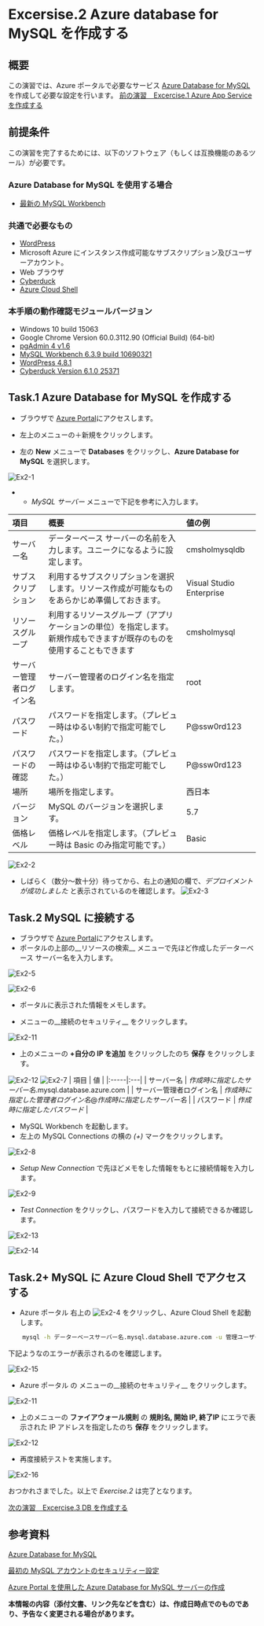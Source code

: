 # Excersise.2 Azure database for MySQL を作成する

## 概要
この演習では、Azure ポータルで必要なサービス [Azure Database for MySQL](https://azure.microsoft.com/ja-jp/services/mysql/) を作成して必要な設定を行います。
[前の演習　Excercise.1 Azure App Service を作成する](./Excercise1-CreateServices.md)

## 前提条件
この演習を完了するためには、以下のソフトウェア（もしくは互換機能のあるツール）が必要です。

### Azure Database for MySQL を使用する場合
* [最新の MySQL Workbench](https://dev.mysql.com/downloads/workbench/)

### 共通で必要なもの
* [WordPress](https://wordpress.org/download/)
* Microsoft Azure にインスタンス作成可能なサブスクリプション及びユーザーアカウント。
* Web ブラウザ
* [Cyberduck](https://cyberduck.io/)
* [Azure Cloud Shell](https://docs.microsoft.com/ja-jp/azure/cloud-shell/overview)

### 本手順の動作確認モジュールバージョン
* Windows 10 build 15063
* Google Chrome Version 60.0.3112.90 (Official Build) (64-bit)
* [pgAdmin 4 v1.6](https://www.postgresql.org/ftp/pgadmin/pgadmin4/v1.6/windows/)
* [MySQL Workbench 6.3.9 build 10690321](https://dev.mysql.com/downloads/workbench/)
* [WordPress 4.8.1](https://wordpress.org/download/)
* [Cyberduck Version 6.1.0 25371](https://cyberduck.io/)


## Task.1 Azure Database for MySQL を作成する
- ブラウザで [Azure Portal](http://portal.azure.com/)にアクセスします。

- 左上のメニューの＋新規をクリックします。
- 左の __New__ メニューで __Databases__ をクリックし、__Azure Database for MySQL__ を選択します。

![Ex2-1](./Picture/Ex2-1.png)

- - _MySQL サーバー_ メニューで下記を参考に入力します。

| 項目 | 概要 | 値の例 |
|:----------|:------------|:-------------|
| サーバー名 | データーベース サーバーの名前を入力します。ユニークになるように設定します。 | cmsholmysqldb |
| サブスクリプション | 利用するサブスクリプションを選択します。リソース作成が可能なものをあらかじめ準備しておきます。 | Visual Studio Enterprise |
| リソースグループ |  利用するリソースグループ（アプリケーションの単位）を指定します。新規作成もできますが既存のものを使用することもできます | cmsholmysql |
| サーバー管理者ログイン名 | サーバー管理者のログイン名を指定します。 | root |
| パスワード | パスワードを指定します。（プレビュー時はゆるい制約で指定可能でした。） | P@ssw0rd123 |
| パスワードの確認 | パスワードを指定します。（プレビュー時はゆるい制約で指定可能でした。） | P@ssw0rd123 |
| 場所 | 場所を指定します。 | 西日本 |
| バージョン | MySQL のバージョンを選択します。 | 5.7 |
| 価格レベル | 価格レベルを指定します。（プレビュー時は Basic のみ指定可能です。） | Basic |

![Ex2-2](./Picture/Ex2-2.png)

- しばらく（数分～数十分）待ってから、右上の通知の欄で、_デプロイメントが成功しました_ と表示されているのを確認します。
![Ex2-3](./Picture/Ex2-3.png)


## Task.2 MySQL に接続する
- ブラウザで [Azure Portal](http://portal.azure.com/)にアクセスします。
- ポータルの上部の__リソースの検索__ メニューで先ほど作成したデーターベース サーバー名を入力します。

![Ex2-5](./Picture/Ex2-5.png)

![Ex2-6](./Picture/Ex2-6.png "作成したデーターベースサーバーがヒットした例")

- ポータルに表示された情報をメモします。

- メニューの__接続のセキュリティ__ をクリックします。

![Ex2-11](./Picture/Ex2-11.png)

- 上のメニューの __+自分の IP を追加__ をクリックしたのち __保存__ をクリックします。

![Ex2-12](./Picture/Ex2-12.png)
![Ex2-7](./Picture/Ex2-7.png)
| 項目 | 値 |
|:-----|:---|
| サーバー名 | _作成時に指定したサーバー名_.mysql.database.azure.com |
| サーバー管理者ログイン名 | _作成時に指定した管理者ログイン名_@_作成時に指定したサーバー名_ |
| パスワード | _作成時に指定したパスワード_ |

- MySQL Workbench を起動します。
- 左上の MySQL Connections の横の _(+)_ マークをクリックします。

![Ex2-8](./Picture/Ex2-8.png)

- _Setup New Connection_ で先ほどメモをした情報をもとに接続情報を入力します。

![Ex2-9](./Picture/Ex2-9.png)

- _Test Connection_ をクリックし、パスワードを入力して接続できるか確認します。

![Ex2-13](./Picture/Ex2-13.png)

![Ex2-14](./Picture/Ex2-14.png)

## Task.2+ MySQL に Azure Cloud Shell でアクセスする

- Azure ポータル 右上の ![Ex2-4](./Picture/Ex2-4.png) をクリックし、Azure Cloud Shell を起動します。

```bash
    mysql -h データーベースサーバー名.mysql.database.azure.com -u 管理ユーザー名@データーベースサーバー名 -p
```

下記ようなのエラーが表示されるのを確認します。

![Ex2-15](./Picture/Ex2-15.png)

- Azure ポータル の メニューの__接続のセキュリティ__ をクリックします。

![Ex2-11](./Picture/Ex2-11.png)

- 上のメニューの __ファイアウォール規則__ の __規則名, 開始 IP, 終了IP__ にエラで表示された IP アドレスを指定したのち __保存__ をクリックします。

![Ex2-12](./Picture/Ex2-12.png)

- 再度接続テストを実施します。

![Ex2-16](./Picture/Ex2-16.png)

おつかれさまでした。以上で _Exercise.2_ は完了となります。

[次の演習　Excercise.3 DB を作成する](./Excercise2-CreateDB.md)

## 参考資料 
[Azure Database for MySQL](https://azure.microsoft.com/ja-jp/services/mysql/)

[最初の MySQL アカウントのセキュリティー設定](https://dev.mysql.com/doc/refman/5.6/ja/default-privileges.html)

[Azure Portal を使用した Azure Database for MySQL サーバーの作成](https://docs.microsoft.com/ja-jp/azure/mysql/quickstart-create-mysql-server-database-using-azure-portal)


__本情報の内容（添付文書、リンク先などを含む）は、作成日時点でのものであり、予告なく変更される場合があります。__